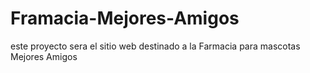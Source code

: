# Framacia-Mejores-Amigos
este proyecto sera el sitio web destinado a la Farmacia para mascotas Mejores Amigos
